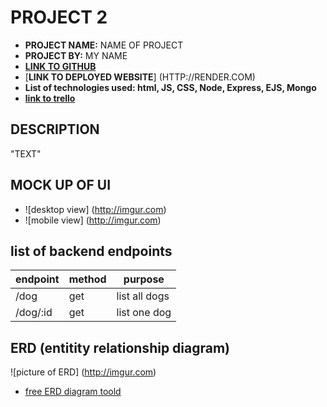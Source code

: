 # PROJECT 2

- **PROJECT NAME:** NAME OF PROJECT
- **PROJECT BY:** MY NAME
- [**LINK TO GITHUB**](HTT[://GITHUB.COM])
- [**LINK TO DEPLOYED WEBSITE**] (HTTP://RENDER.COM)
- **List of technologies used: html, JS, CSS, Node, Express, EJS, Mongo**
- [**link to trello**](http://url.com)


## DESCRIPTION
"TEXT"

## MOCK UP OF UI

- ![desktop view] (http://imgur.com)
- ![mobile view] (http://imgur.com)

## list of backend endpoints

| endpoint | method | purpose |
|----------|--------|---------|
| /dog | get | list all dogs |
| /dog/:id | get | list one dog |


## ERD (entitity relationship diagram)

![picture of ERD] (http://imgur.com)

- [free ERD diagram toold](http://dbdiagram.io/home)